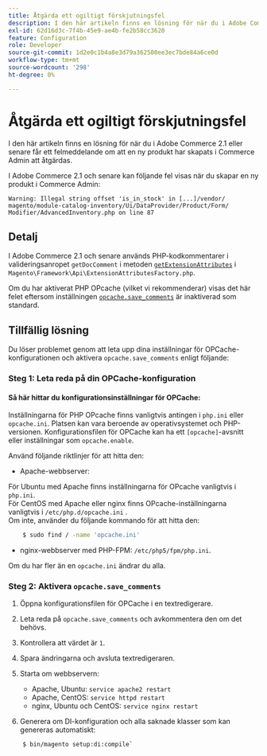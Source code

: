 ```yaml
---
title: Åtgärda ett ogiltigt förskjutningsfel
description: I den här artikeln finns en lösning för när du i Adobe Commerce 2.1 eller senare får ett felmeddelande om att en ny produkt har skapats i Commerce Admin att åtgärdas.
exl-id: 62d16d3c-7f4b-45e9-ae4b-fe2b58cc3620
feature: Configuration
role: Developer
source-git-commit: 1d2e0c1b4a8e3d79a362500ee3ec7bde84a6ce0d
workflow-type: tm+mt
source-wordcount: '298'
ht-degree: 0%

---
```


# Åtgärda ett ogiltigt förskjutningsfel

I den här artikeln finns en lösning för när du i Adobe Commerce 2.1 eller senare får ett felmeddelande om att en ny produkt har skapats i Commerce Admin att åtgärdas.

I Adobe Commerce 2.1 och senare kan följande fel visas när du skapar en ny produkt i Commerce Admin:

```text
Warning: Illegal string offset 'is_in_stock' in [...]/vendor/
magento/module-catalog-inventory/Ui/DataProvider/Product/Form/
Modifier/AdvancedInventory.php on line 87
```

## Detalj

I Adobe Commerce 2.1 och senare används PHP-kodkommentarer i valideringsanropet `getDocComment` i metoden [`getExtensionAttributes`](https://github.com/magento/magento2/blob/2.3/lib/internal/Magento/Framework/Api/ExtensionAttributesFactory.php#L64-L73) i `Magento\Framework\Api\ExtensionAttributesFactory.php`.

Om du har aktiverat PHP OPcache (vilket vi rekommenderar) visas det här felet eftersom inställningen [`opcache.save_comments`](http://php.net/manual/en/opcache.configuration.php#ini.opcache.save_comments) är inaktiverad som standard.

## Tillfällig lösning

Du löser problemet genom att leta upp dina inställningar för OPCache-konfigurationen och aktivera `opcache.save_comments` enligt följande:

### Steg 1: Leta reda på din OPCache-konfiguration

#### Så här hittar du konfigurationsinställningar för OPCache:

Inställningarna för PHP OPcache finns vanligtvis antingen i `php.ini` eller `opcache.ini`. Platsen kan vara beroende av operativsystemet och PHP-versionen. Konfigurationsfilen för OPCache kan ha ett `[opcache]`-avsnitt eller inställningar som `opcache.enable`.

Använd följande riktlinjer för att hitta den:

* Apache-webbserver:<br>

För Ubuntu med Apache finns inställningarna för OPcache vanligtvis i `php.ini`.<br>
För CentOS med Apache eller nginx finns OPcache-inställningarna vanligtvis i `/etc/php.d/opcache.ini` .<br>
Om inte, använder du följande kommando för att hitta den:

```bash
    $ sudo find / -name 'opcache.ini'
```

* nginx-webbserver med PHP-FPM: `/etc/php5/fpm/php.ini`.

Om du har fler än en `opcache.ini` ändrar du alla.


### Steg 2: Aktivera `opcache.save_comments`

1. Öppna konfigurationsfilen för OPCache i en textredigerare.
1. Leta reda på `opcache.save_comments` och avkommentera den om det behövs.
1. Kontrollera att värdet är `1`.
1. Spara ändringarna och avsluta textredigeraren.
1. Starta om webbservern:

   * Apache, Ubuntu: `service apache2 restart`
   * Apache, CentOS: `service httpd restart`
   * nginx, Ubuntu och CentOS: `service nginx restart`

1. Generera om DI-konfiguration och alla saknade klasser som kan genereras automatiskt:

```bash
    $ bin/magento setup:di:compile`
```
